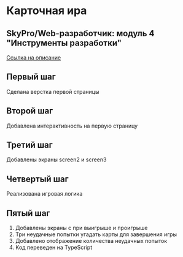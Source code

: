 # Карточная ира

## SkyPro/Web-разработчик: модуль 4 "Инструменты разработки"

[Ссылка на описание](https://skyengpublic.notion.site/fb85ecc7800244569ff1019e424c2fdf)

## Первый шаг
Сделана верстка первой страницы

## Второй шаг
Добавлена интерактивность на первую страницу

## Третий шаг
Добавлены экраны screen2 и screen3

## Четвертый шаг
Реализована игровая логика

## Пятый шаг
1. Добавлены экраны с при выигрыше и проигрыше
2. Три неудачные попытки угадать карты для завершения игры
3. Добавлено отображение количества неудачных попыток
4. Код переведен на TypeScript
